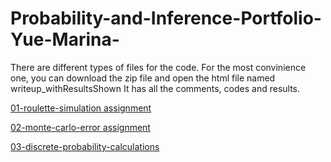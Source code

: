 # Probability-and-Inference-Portfolio-Yue-Marina-
There are different types of files for the code.
For the most convinience one, you can download the zip file and open the html file named writeup_withResultsShown
It has all the comments, codes and results.

[01-roulette-simulation assignment](/01-roulette-simulation/writeup.html)


[02-monte-carlo-error assignment](/02-monte-carlo-error/writeup_2.Rmd)


[03-discrete-probability-calculations](/03-discrete-probability-calculations/writeup.Rmd)
